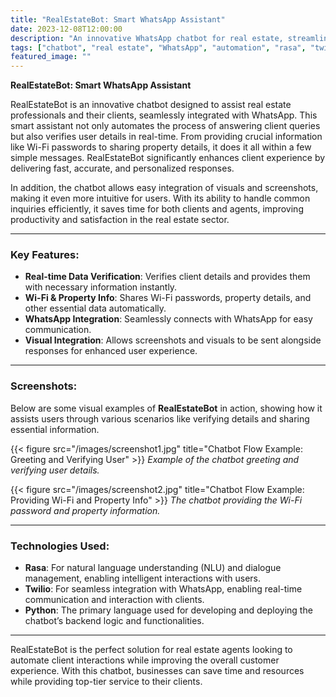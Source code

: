 ```yaml
---
title: "RealEstateBot: Smart WhatsApp Assistant"
date: 2023-12-08T12:00:00
description: "An innovative WhatsApp chatbot for real estate, streamlining customer experience and data verification."
tags: ["chatbot", "real estate", "WhatsApp", "automation", "rasa", "twilio"]
featured_image: ""
---
```


**RealEstateBot: Smart WhatsApp Assistant**

RealEstateBot is an innovative chatbot designed to assist real estate professionals and their clients, seamlessly integrated with WhatsApp. This smart assistant not only automates the process of answering client queries but also verifies user details in real-time. From providing crucial information like Wi-Fi passwords to sharing property details, it does it all within a few simple messages. RealEstateBot significantly enhances client experience by delivering fast, accurate, and personalized responses.

In addition, the chatbot allows easy integration of visuals and screenshots, making it even more intuitive for users. With its ability to handle common inquiries efficiently, it saves time for both clients and agents, improving productivity and satisfaction in the real estate sector.

---

### Key Features:
- **Real-time Data Verification**: Verifies client details and provides them with necessary information instantly.
- **Wi-Fi & Property Info**: Shares Wi-Fi passwords, property details, and other essential data automatically.
- **WhatsApp Integration**: Seamlessly connects with WhatsApp for easy communication.
- **Visual Integration**: Allows screenshots and visuals to be sent alongside responses for enhanced user experience.

---

### Screenshots:
Below are some visual examples of **RealEstateBot** in action, showing how it assists users through various scenarios like verifying details and sharing essential information.

{{< figure src="/images/screenshot1.jpg" title="Chatbot Flow Example: Greeting and Verifying User" >}}
*Example of the chatbot greeting and verifying user details.*

{{< figure src="/images/screenshot2.jpg" title="Chatbot Flow Example: Providing Wi-Fi and Property Info" >}}
*The chatbot providing the Wi-Fi password and property information.*

---

### Technologies Used:
- **Rasa**: For natural language understanding (NLU) and dialogue management, enabling intelligent interactions with users.
- **Twilio**: For seamless integration with WhatsApp, enabling real-time communication and interaction with clients.
- **Python**: The primary language used for developing and deploying the chatbot’s backend logic and functionalities.

---

RealEstateBot is the perfect solution for real estate agents looking to automate client interactions while improving the overall customer experience. With this chatbot, businesses can save time and resources while providing top-tier service to their clients.
